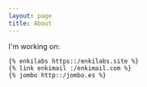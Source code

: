 ```yaml
---
layout: page
title: About
---
```


I'm working on:

    {% enkilabs https::/enkilabs.site %}
    {% link enkimail :/enkimail.com %}
    {% jombo http::/jombo.es %}
